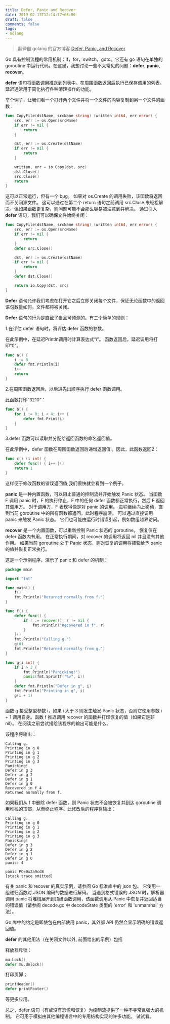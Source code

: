 ```yaml
---
title: Defer, Panic and Recover
date: 2019-02-13T12:14:17+08:00
draft: false
comments: false
tags: 
- Golang
---
```


> 翻译自 golang 的官方博客 [Defer, Panic, and Recover](https://blog.golang.org/defer-panic-and-recover)

Go 具有控制流程的常用机制：if，for，switch，goto。它还有 go 语句在单独的 goroutine 中运行代码。在这里，我想讨论一些不太常见的问题：**defer**, **panic**, **recover**。

**defer** 语句将函数调用推送到列表中。在周围函数返回后执行已保存调用的列表。延迟通常用于简化执行各种清理操作的功能。

举个例子，让我们看一个打开两个文件并将一个文件的内容复制到另一个文件的函数：
```go
func CopyFile(dstName, srcName string) (written int64, err error) {
    src, err := os.Open(srcName)
    if err != nil {
        return
    }

    dst, err := os.Create(dstName)
    if err != nil {
        return
    }

    written, err = io.Copy(dst, src)
    dst.Close()
    src.Close()
    return
}
```

这可以正常运行，但有一个 bug。 如果对 os.Create 的调用失败，该函数将返回而不关闭源文件。 这可以通过在第二个 return 语句之前调用 src.Close 来轻松解决，但如果函数更复杂，则问题可能不会那么容易被注意到并解决。 通过引入 **defer** 语句，我们可以确保文件始终关闭：
```go
func CopyFile(dstName, srcName string) (written int64, err error) {
    src, err := os.Open(srcName)
    if err != nil {
        return
    }
    defer src.Close()

    dst, err := os.Create(dstName)
    if err != nil {
        return
    }
    defer dst.Close()

    return io.Copy(dst, src)
}
```

**Defer** 语句允许我们考虑在打开它之后立即关闭每个文件，保证无论函数中的返回语句数量如何，文件都将被关闭。

**Defer** 语句的行为是直截了当且可预测的。有三个简单的规则：

1.在评估 defer 语句时，将评估 defer 函数的参数。 

在此示例中，在延迟Println调用时计算表达式“i”。 函数返回后，延迟调用将打印“0”。
```go
func a() {
    i := 0
    defer fmt.Println(i)
    i++
    return
}
```

2.在周围函数返回后，以后进先出顺序执行 defer 函数调用。

此函数打印“3210”：
```go
func b() {
    for i := 0; i < 4; i++ {
        defer fmt.Print(i)
    }
}
```

3.defer 函数可以读取并分配给返回函数的命名返回值。

在此示例中，defer 函数在周围函数返回后递增返回值i。因此，此函数返回2：
```go
func c() (i int) {
    defer func() { i++ }()
    return 1
}
```
这样便于修改函数的错误返回值;我们很快就会看到一个例子。

**panic** 是一种内置函数，可以阻止普通的控制流并开始触发 Panic 状态。 当函数 F 调用 panic 时，F 的执行停止，F 中的任何 defer 函数都正常执行，然后 F 返回其调用方。 对于调用方，F 表现得像是对 panic 的调用。 进程继续向上移动，直到当前 goroutine 中的所有函数都返回，此时程序崩溃。 可以通过直接调用 panic 来触发 Panic 状态。 它们也可能由运行时错误引起，例如数组越界访问。

**recover** 是一个内置函数，可以重新控制 Panic 状态的 goroutine。 恢复仅在 defer 函数内有用。 在正常执行期间，对 recover 的调用将返回 nil 并且没有其他作用。 如果当前 goroutine 处于 Panic 状态，则对恢复的调用将捕获给予 panic 的值并恢复正常执行。

这是一个示例程序，演示了 panic 和 defer 的机制：
```go
package main

import "fmt"

func main() {
    f()
    fmt.Println("Returned normally from f.")
}

func f() {
    defer func() {
        if r := recover(); r != nil {
            fmt.Println("Recovered in f", r)
        }
    }()
    fmt.Println("Calling g.")
    g(0)
    fmt.Println("Returned normally from g.")
}

func g(i int) {
    if i > 3 {
        fmt.Println("Panicking!")
        panic(fmt.Sprintf("%v", i))
    }
    defer fmt.Println("Defer in g", i)
    fmt.Println("Printing in g", i)
    g(i + 1)
}
```

函数 g 接受整型参数 i，如果 i 大于 3 则发生触发 Panic 状态，否则它使用参数 i + 1 调用自身。函数 f 推迟调用 recover 的函数并打印恢复的值（如果它是非nil）。 在阅读之前尝试描绘该程序的输出可能是什么。

该程序将输出：
```
Calling g.
Printing in g 0
Printing in g 1
Printing in g 2
Printing in g 3
Panicking!
Defer in g 3
Defer in g 2
Defer in g 1
Defer in g 0
Recovered in f 4
Returned normally from f.
```

如果我们从 f 中删除 defer 函数，则 Panic 状态不会被恢复并到达 goroutine 调用堆栈的顶部，从而终止程序。此修改后的程序将输出：
```
Calling g.
Printing in g 0
Printing in g 1
Printing in g 2
Printing in g 3
Panicking!
Defer in g 3
Defer in g 2
Defer in g 1
Defer in g 0
panic: 4
 
panic PC=0x2a9cd8
[stack trace omitted]
```

有关 panic 和 recover 的真实示例，请参阅 Go 标准库中的 json 包。 它使用一组递归函数对 JSON 编码的数据进行解码。 当遇到格式错误的 JSON 时，解析器调用 panic 将堆栈展开到顶级函数调用，该函数调用从 Panic 中恢复并返回适当的错误值（请参阅 decode.go 中 decodeState 类型的 'error' 和 'unmarshal' 方法）。

Go 库中的约定是即使包在内部使用 panic，其外部 API 仍然会显示明确的错误返回值。

**defer** 的其他用法（在关闭文件以外, 前面给出的示例）包括

释放互斥锁：
```go
mu.Lock()
defer mu.Unlock()
```

打印页脚；
```go
printHeader()
defer printFooter()
```
等更多应用。

总之，defer 语句（有或没有恐慌和恢复）为控制流提供了一种不寻常且强大的机制。 它可用于模拟由其他编程语言中的专用结构实现的许多功能。 试试看。 
